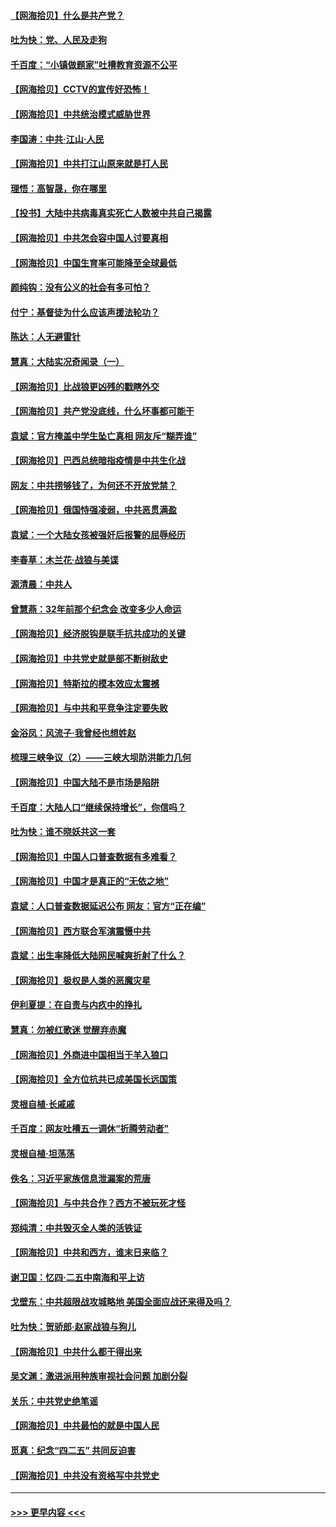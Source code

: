 #### [【网海拾贝】什么是共产党？](../pages/nsc993/n12962781.md?t=05210851) 
#### [吐为快：党、人民及走狗](../pages/nsc993/n12962747.md?t=05210851) 
#### [千百度：“小镇做题家”吐槽教育资源不公平](../pages/nsc993/n12962705.md?t=05210851) 
#### [【网海拾贝】CCTV的宣传好恐怖！](../pages/nsc993/n12959984.md?t=05210851) 
#### [【网海拾贝】中共统治模式威胁世界](../pages/nsc993/n12957622.md?t=05210851) 
#### [李国涛：中共‧江山‧人民](../pages/nsc993/n12957502.md?t=05210851) 
#### [【网海拾贝】中共打江山原来就是打人民](../pages/nsc993/n12954345.md?t=05210851) 
#### [理悟：高智晟，你在哪里](../pages/nsc993/n12953115.md?t=05210851) 
#### [【投书】大陆中共病毒真实死亡人数被中共自己揭露](../pages/nsc993/n12953050.md?t=05210851) 
#### [【网海拾贝】中共怎会容中国人讨要真相](../pages/nsc993/n12952161.md?t=05210851) 
#### [【网海拾贝】中国生育率可能降至全球最低](../pages/nsc993/n12948793.md?t=05210851) 
#### [颜纯钩：没有公义的社会有多可怕？](../pages/nsc993/n12947626.md?t=05210851) 
#### [付宁：基督徒为什么应该声援法轮功？](../pages/nsc993/n12947233.md?t=05210851) 
#### [陈达：人无避雷针](../pages/nsc993/n12947098.md?t=05210851) 
#### [慧真：大陆实况奇闻录（一）](../pages/nsc993/n12945811.md?t=05210851) 
#### [【网海拾贝】比战狼更凶残的戳瞎外交](../pages/nsc993/n12945717.md?t=05210851) 
#### [【网海拾贝】共产党没底线，什么坏事都可能干](../pages/nsc993/n12942090.md?t=05210851) 
#### [袁斌：官方掩盖中学生坠亡真相 网友斥“糊弄谁”](../pages/nsc993/n12942029.md?t=05210851) 
#### [【网海拾贝】巴西总统暗指疫情是中共生化战](../pages/nsc993/n12938999.md?t=05210851) 
#### [网友：中共捞够钱了，为何还不开放党禁？](../pages/nsc993/n12938952.md?t=05210851) 
#### [【网海拾贝】俄国恃强凌弱，中共恶贯满盈](../pages/nsc993/n12936626.md?t=05210851) 
#### [袁斌：一个大陆女孩被强奸后报警的屈辱经历](../pages/nsc993/n12936547.md?t=05210851) 
#### [李春草：木兰花·战狼与美谍](../pages/nsc993/n12935995.md?t=05210851) 
#### [源清晨：中共人](../pages/nsc993/n12935589.md?t=05210851) 
#### [曾慧燕：32年前那个纪念会 改变多少人命运](../pages/nsc993/n12934233.md?t=05210851) 
#### [【网海拾贝】经济脱钩是联手抗共成功的关键](../pages/nsc993/n12934176.md?t=05210851) 
#### [【网海拾贝】中共党史就是部不断树敌史](../pages/nsc993/n12932844.md?t=05210851) 
#### [【网海拾贝】特斯拉的模本效应太震撼](../pages/nsc993/n12925626.md?t=05210851) 
#### [【网海拾贝】与中共和平竞争注定要失败](../pages/nsc993/n12923326.md?t=05210851) 
#### [金浴凤：风流子‧我曾经也想姓赵](../pages/nsc993/n12920911.md?t=05210851) 
#### [梳理三峡争议（2）——三峡大坝防洪能力几何](../pages/nsc993/n12920173.md?t=05210851) 
#### [【网海拾贝】中国大陆不是市场是陷阱](../pages/nsc993/n12920143.md?t=05210851) 
#### [千百度：大陆人口“继续保持增长”，你信吗？](../pages/nsc993/n12918946.md?t=05210851) 
#### [吐为快：谁不晓妖共这一套](../pages/nsc993/n12918941.md?t=05210851) 
#### [【网海拾贝】中国人口普查数据有多难看？](../pages/nsc993/n12917822.md?t=05210851) 
#### [【网海拾贝】中国才是真正的“无依之地”](../pages/nsc993/n12915845.md?t=05210851) 
#### [袁斌：人口普查数据延迟公布 网友：官方“正在编”](../pages/nsc993/n12915748.md?t=05210851) 
#### [【网海拾贝】西方联合军演震慑中共](../pages/nsc993/n12913466.md?t=05210851) 
#### [袁斌：出生率降低大陆网民喊爽折射了什么？](../pages/nsc993/n12913365.md?t=05210851) 
#### [【网海拾贝】极权是人类的恶魔灾星](../pages/nsc993/n12910697.md?t=05210851) 
#### [伊利夏提：在自责与内疚中的挣扎](../pages/nsc993/n12910493.md?t=05210851) 
#### [慧真：勿被红歌迷 觉醒弃赤魔](../pages/nsc993/n12910485.md?t=05210851) 
#### [【网海拾贝】外商进中国相当于羊入狼口](../pages/nsc993/n12908274.md?t=05210851) 
#### [【网海拾贝】全方位抗共已成美国长远国策](../pages/nsc993/n12906878.md?t=05210851) 
#### [灵根自植‧长戚戚](../pages/nsc993/n12905585.md?t=05210851) 
#### [千百度：网友吐槽五一调休“折腾劳动者”](../pages/nsc993/n12905934.md?t=05210851) 
#### [灵根自植‧坦荡荡](../pages/nsc993/n12905562.md?t=05210851) 
#### [佚名：习近平家族信息泄漏案的荒唐](../pages/nsc993/n12904705.md?t=05210851) 
#### [【网海拾贝】与中共合作？西方不被玩死才怪](../pages/nsc993/n12903873.md?t=05210851) 
#### [郑纯清：中共毁灭全人类的活铁证](../pages/nsc993/n12903785.md?t=05210851) 
#### [【网海拾贝】中共和西方，谁末日来临？](../pages/nsc993/n12903482.md?t=05210851) 
#### [谢卫国：忆四‧二五中南海和平上访](../pages/nsc993/n12902192.md?t=05210851) 
#### [戈壁东：中共超限战攻城略地 美国全面应战还来得及吗？](../pages/nsc993/n12902297.md?t=05210851) 
#### [吐为快：贺骄郎‧赵家战狼与狗儿](../pages/nsc993/n12902280.md?t=05210851) 
#### [【网海拾贝】中共什么都干得出来](../pages/nsc993/n12897500.md?t=05210851) 
#### [吴文渊：激进派用种族审视社会问题 加剧分裂](../pages/nsc993/n12893881.md?t=05210851) 
#### [关乐：中共党史绝笔谣](../pages/nsc993/n12897270.md?t=05210851) 
#### [【网海拾贝】中共最怕的就是中国人民](../pages/nsc993/n12894705.md?t=05210851) 
#### [觅真：纪念“四二五” 共同反迫害](../pages/nsc993/n12894553.md?t=05210851) 
#### [【网海拾贝】中共没有资格写中共党史](../pages/nsc993/n12892231.md?t=05210851) 

----
#### [ >>> 更早内容 <<< ](../indexes/nsc993-earlier.md)

